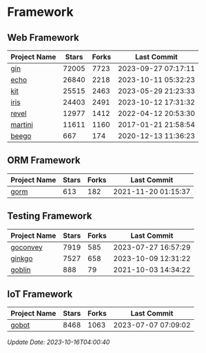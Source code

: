 # Framework

## Web Framework
| Project Name | Stars | Forks | Last Commit |
| ------------ | ----- | ----- | ----------- |
| [gin](https://github.com/gin-gonic/gin) | 72005 | 7723 | 2023-09-27 07:17:11 |
| [echo](https://github.com/labstack/echo) | 26840 | 2218 | 2023-10-11 05:32:23 |
| [kit](https://github.com/go-kit/kit) | 25515 | 2463 | 2023-05-29 21:23:33 |
| [iris](https://github.com/kataras/iris) | 24403 | 2491 | 2023-10-12 17:31:32 |
| [revel](https://github.com/revel/revel) | 12977 | 1412 | 2022-04-12 20:53:30 |
| [martini](https://github.com/go-martini/martini) | 11611 | 1160 | 2017-01-21 21:58:54 |
| [beego](https://github.com/astaxie/beego) | 667 | 174 | 2020-12-13 11:36:23 |

## ORM Framework
| Project Name | Stars | Forks | Last Commit |
| ------------ | ----- | ----- | ----------- |
| [gorm](https://github.com/jinzhu/gorm) | 613 | 182 | 2021-11-20 01:15:37 |

## Testing Framework
| Project Name | Stars | Forks | Last Commit |
| ------------ | ----- | ----- | ----------- |
| [goconvey](https://github.com/smartystreets/goconvey) | 7919 | 585 | 2023-07-27 16:57:29 |
| [ginkgo](https://github.com/onsi/ginkgo) | 7527 | 658 | 2023-10-09 12:31:22 |
| [goblin](https://github.com/franela/goblin) | 888 | 79 | 2021-10-03 14:34:22 |

## IoT Framework
| Project Name | Stars | Forks | Last Commit |
| ------------ | ----- | ----- | ----------- |
| [gobot](https://github.com/hybridgroup/gobot) | 8468 | 1063 | 2023-07-07 07:09:02 |

*Update Date: 2023-10-16T04:00:40*